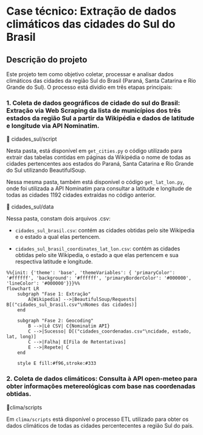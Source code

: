 # Case técnico: Extração de dados climáticos das cidades do Sul do Brasil

## Descrição do projeto

Este projeto tem como objetivo coletar, processar e analisar dados climáticos das cidades da região Sul do Brasil (Paraná, Santa Catarina e Rio Grande do Sul). O processo está dividio em três etapas principais:

### 1. Coleta de dados geográficos de cidade do sul do Brasil: Extração via Web Scraping da lista de municípios dos três estados da região Sul a partir da Wikipédia e dados de latitude e longitude via API Nominatim.

📁 cidades_sul/script

Nesta pasta, está disponível em `get_cities.py` o código utilizado para extrair das tabelas contidas em páginas da Wikipédia o nome de todas as cidades pertencentes aos estados do Paraná, Santa Catarina e Rio Grande do Sul utilizando BeautifulSoup.

Nessa mesma pasta, também está disponível o código `get_lat_lon.py`, onde foi utilizada a API Nominatim para consultar a latitude e longitude de todas as cidades 1192 cidades extraídas no código anterior. 

📁 cidades_sul/data

Nessa pasta, constam dois arquivos .csv: 

- `cidades_sul_brasil.csv`: contém as cidades obtidas pelo site Wikipedia e o estado a qual elas pertencem.

- `cidades_sul_brasil_coordinates_lat_lon.csv`: contém as cidades obtidas pelo site Wikipedia, o estado a que elas pertencem e sua respectiva latitude e longitude.

```mermaid
%%{init: {'theme': 'base', 'themeVariables': { 'primaryColor': '#ffffff', 'background': '#ffffff', 'primaryBorderColor': '#000000', 'lineColor': '#000000'}}}%%
flowchart LR
    subgraph "Fase 1: Extração"
        A[Wikipedia] -->|BeautifulSoup/Requests| B[("cidades_sul_brasil.csv"\nNomes das cidades)]
    end

    subgraph "Fase 2: Geocoding"
        B -->|Lê CSV| C{Nominatim API}
        C -->|Sucesso| D[("cidades_coordenadas.csv"\ncidade, estado, lat, long)]
        C -->|Falha| E[Fila de Retentativas]
        E -->|Repete| C
    end

    style E fill:#f96,stroke:#333
```


### 2. Coleta de dados climáticos: Consulta à API open-meteo para obter informações metereológicas com base nas coordenadas obtidas.

📁clima/scripts

Em `clima/scripts` está disponível o processo ETL utilizado para obter os dados climáticos de todas as cidades percentecentes a região Sul do país. 




